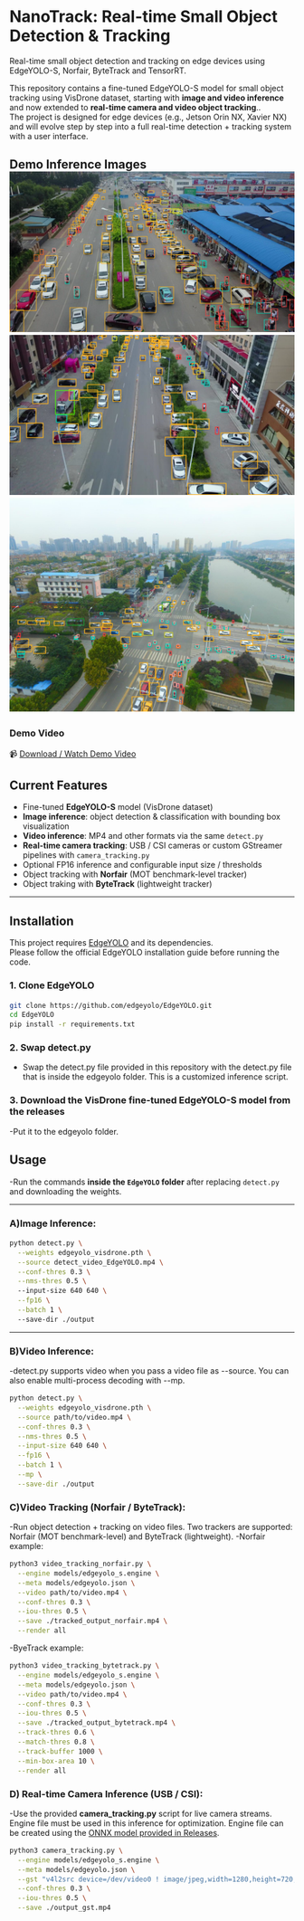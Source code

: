 # NanoTrack: Real-time Small Object Detection & Tracking

Real-time small object detection and tracking on edge devices using EdgeYOLO-S, Norfair, ByteTrack and TensorRT.

This repository contains a fine-tuned EdgeYOLO-S model for small object tracking using VisDrone dataset, starting with **image and video inference** and now extended to **real-time camera and video object tracking**..  
The project is designed for edge devices (e.g., Jetson Orin NX, Xavier NX) and will evolve step by step into a full real-time detection + tracking system with a user interface.
## Demo Inference Images ![Inference 1](example_inferences/edgeYOLO_gh_example.png) ![Inference 2](example_inferences/edgeYOLO_gh_example_1.png) ![Inference 3](example_inferences/edgeYOLO_gh_example2.png)
### Demo Video
📹 [Download / Watch Demo Video](example_inferences/output_video.mp4)



## Current Features
- Fine-tuned **EdgeYOLO-S** model (VisDrone dataset)
- **Image inference**: object detection & classification with bounding box visualization
- **Video inference**: MP4 and other formats via the same `detect.py`
- **Real-time camera tracking**: USB / CSI cameras or custom GStreamer pipelines with `camera_tracking.py`
- Optional FP16 inference and configurable input size / thresholds
- Object tracking with **Norfair** (MOT benchmark-level tracker)
- Object traking with **ByteTrack** (lightweight tracker)
---

## Installation

This project requires [EdgeYOLO](https://github.com/edgeyolo/EdgeYOLO) and its dependencies.  
Please follow the official EdgeYOLO installation guide before running the code.

### 1. Clone EdgeYOLO
```bash
git clone https://github.com/edgeyolo/EdgeYOLO.git
cd EdgeYOLO
pip install -r requirements.txt
```
### 2. Swap detect.py
- Swap the detect.py file provided in this repository with the detect.py file that is inside the edgeyolo folder. This is a customized inference script. 

### 3. Download the VisDrone fine-tuned EdgeYOLO-S model from the releases
-Put it to the edgeyolo folder.

## Usage
-Run the commands **inside the `EdgeYOLO` folder** after replacing `detect.py` and downloading the weights.

---

### A)Image Inference:
```bash
python detect.py \
  --weights edgeyolo_visdrone.pth \
  --source detect_video_EdgeYOLO.mp4 \
  --conf-thres 0.3 \
  --nms-thres 0.5 \ 
  --input-size 640 640 \
  --fp16 \
  --batch 1 \ 
  --save-dir ./output 
```
---


### B)Video Inference:

-detect.py supports video when you pass a video file as --source. You can also enable multi-process decoding with --mp.
```bash
python detect.py \
  --weights edgeyolo_visdrone.pth \
  --source path/to/video.mp4 \
  --conf-thres 0.3 \
  --nms-thres 0.5 \
  --input-size 640 640 \
  --fp16 \
  --batch 1 \
  --mp \
  --save-dir ./output

```
### C)Video Tracking (Norfair / ByteTrack):
-Run object detection + tracking on video files. Two trackers are supported: Norfair (MOT benchmark-level) and ByteTrack (lightweight).
-Norfair example:
```bash
python3 video_tracking_norfair.py \
  --engine models/edgeyolo_s.engine \
  --meta models/edgeyolo.json \
  --video path/to/video.mp4 \
  --conf-thres 0.3 \
  --iou-thres 0.5 \
  --save ./tracked_output_norfair.mp4 \
  --render all

```
-ByeTrack example:
```bash
python3 video_tracking_bytetrack.py \
  --engine models/edgeyolo_s.engine \
  --meta models/edgeyolo.json \
  --video path/to/video.mp4 \
  --conf-thres 0.3 \
  --iou-thres 0.5 \
  --save ./tracked_output_bytetrack.mp4 \
  --track-thres 0.6 \
  --match-thres 0.8 \
  --track-buffer 1000 \
  --min-box-area 10 \
  --render all

```


### D) Real-time Camera Inference (USB / CSI):
-Use the provided **camera_tracking.py** script for live camera streams. Engine file must be used in this inference for optimization. Engine file can be created using the [ONNX model provided in Releases](https://github.com/ulassakin/realtime-edge-small-object-tracking/releases/download/v0.2/edgeyolo_s.onnx.zip).

```bash
python3 camera_tracking.py \
  --engine models/edgeyolo_s.engine \
  --meta models/edgeyolo.json \
  --gst "v4l2src device=/dev/video0 ! image/jpeg,width=1280,height=720,framerate=30/1 ! jpegdec ! videoconvert ! video/x-raw,format=BGR ! appsink drop=true sync=false" \
  --conf-thres 0.3 \
  --iou-thres 0.5 \
  --save ./output_gst.mp4


```
